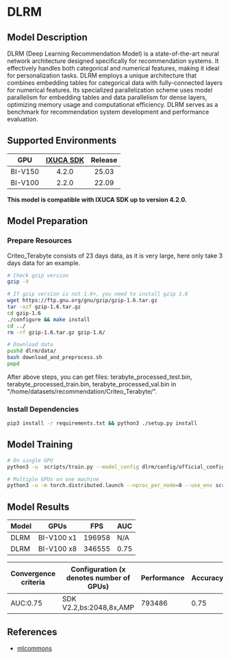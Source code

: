 # DLRM

## Model Description

DLRM (Deep Learning Recommendation Model) is a state-of-the-art neural network architecture designed specifically for
recommendation systems. It effectively handles both categorical and numerical features, making it ideal for
personalization tasks. DLRM employs a unique architecture that combines embedding tables for categorical data with
fully-connected layers for numerical features. Its specialized parallelization scheme uses model parallelism for
embedding tables and data parallelism for dense layers, optimizing memory usage and computational efficiency. DLRM
serves as a benchmark for recommendation system development and performance evaluation.

## Supported Environments

| GPU    | [IXUCA SDK](https://gitee.com/deep-spark/deepspark#%E5%A4%A9%E6%95%B0%E6%99%BA%E7%AE%97%E8%BD%AF%E4%BB%B6%E6%A0%88-ixuca) | Release |
| :----: | :----: | :----: |
| BI-V150 | 4.2.0     |  25.03  |
| BI-V100 | 2.2.0     |  22.09  |

**This model is compatible with IXUCA SDK up to version 4.2.0.**

## Model Preparation

### Prepare Resources

Criteo_Terabyte consists of 23 days data, as it is very large, here only take 3 days data for an example.

```sh
# Check gzip version
gzip -V

# If gzip version is not 1.6+, you need to install gzip 1.6
wget https://ftp.gnu.org/gnu/gzip/gzip-1.6.tar.gz
tar -xzf gzip-1.6.tar.gz
cd gzip-1.6
./configure && make install
cd ../
rm -rf gzip-1.6.tar.gz gzip-1.6/

# Download data
pushd dlrm/data/
bash download_and_preprocess.sh
popd
```

After above steps, you can get files: terabyte_processed_test.bin, terabyte_processed_train.bin,
terabyte_processed_val.bin in "/home/datasets/recommendation/Criteo_Terabyte/".

### Install Dependencies

```sh
pip3 install -r requirements.txt && python3 ./setup.py install
```

## Model Training

```sh
# On single GPU
python3 -u  scripts/train.py --model_config dlrm/config/official_config.json --dataset /home/datasets/recommendation/Criteo_Terabyte  --lr 0.1 --warmup_steps 2750 --decay_end_lr 0 --decay_steps 27772 --decay_start_step 49315 --batch_size 2048 --epochs 5 |& tee 1card.txt

# Multiple GPUs on one machine
python3 -u -m torch.distributed.launch --nproc_per_node=8 --use_env scripts/dist_train.py --model_config dlrm/config/official_config.json --dataset /home/datasets/recommendation/Criteo_Terabyte  --lr 0.1 --warmup_steps 2750 --decay_end_lr 0 --decay_steps 27772 --decay_start_step 49315 --batch_size 2048 --epochs 5 |& tee 8cards.txt
```

## Model Results

| Model | GPUs       | FPS    | AUC  |
|-------|------------|--------|------|
| DLRM  | BI-V100 x1 | 196958 | N/A  |
| DLRM  | BI-V100 x8 | 346555 | 0.75 |

| Convergence criteria | Configuration (x denotes number of GPUs) | Performance | Accuracy | Power（W） | Scalability | Memory utilization（G） | Stability |
|----------------------|------------------------------------------|-------------|----------|------------|-------------|-------------------------|-----------|
| AUC:0.75             | SDK V2.2,bs:2048,8x,AMP                  | 793486      | 0.75     | 60\*8      | 0.97        | 3.7\*8                  | 1         |

## References

- [mlcommons](https://github.com/mlcommons/training_results_v0.7/tree/master/NVIDIA/benchmarks/dlrm/implementations/pytorch)
